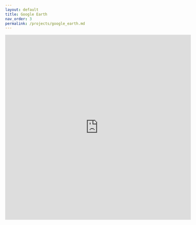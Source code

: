 ```yaml
---
layout: default
title: Google Earth
nav_order: 3
permalink: /projects/google_earth.md
---
```


<iframe width="600" height="600" src="https://earthengine.google.com/iframes/timelapse_player_embed.html#v=44.99729,59.79042,5.507,latLng&t=0.32&ps=50&bt=19840101&et=20181231&startDwell=0&endDwell=0" frameborder="0"></iframe>

